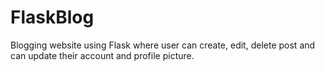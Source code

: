 # FlaskBlog
Blogging website using Flask where user can create, edit, delete post and can update their account and profile picture.
